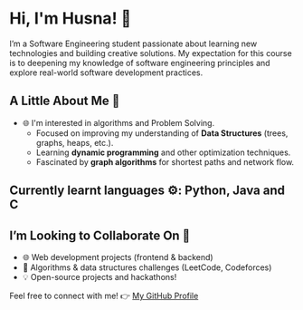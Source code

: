 # Hi, I'm Husna! 👋  

I’m a Software Engineering student passionate about learning new technologies and building creative solutions. My expectation for this course is to deepening my knowledge of software engineering principles and explore real-world software development practices.

## A Little About Me 🌱  
- 🌐 I'm interested in algorithms and Problem Solving.
   - Focused on improving my understanding of **Data Structures** (trees, graphs, heaps, etc.).  
   - Learning **dynamic programming** and other optimization techniques.  
   - Fascinated by **graph algorithms** for shortest paths and network flow.

##  Currently learnt languages ⚙️: Python, Java and C

## I’m Looking to Collaborate On 🤝  
- 🌐 Web development projects (frontend & backend)
- 🧠 Algorithms & data structures challenges (LeetCode, Codeforces)
- 💡 Open-source projects and hackathons!  

Feel free to connect with me!
👉 [My GitHub Profile](https://github.com/hsnaadia)


